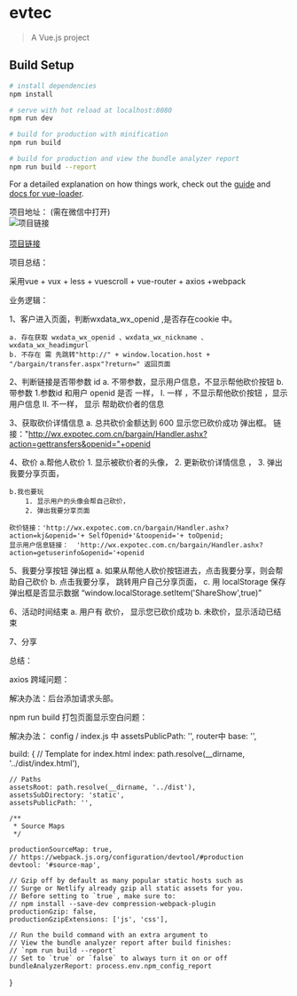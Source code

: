 # evtec

> A Vue.js project

## Build Setup

``` bash
# install dependencies
npm install

# serve with hot reload at localhost:8080
npm run dev

# build for production with minification
npm run build

# build for production and view the bundle analyzer report
npm run build --report
```

For a detailed explanation on how things work, check out the [guide](http://vuejs-templates.github.io/webpack/) and [docs for vue-loader](http://vuejs.github.io/vue-loader).

项目地址： (需在微信中打开)<br>
![项目链接](http://wx.expotec.com.cn/bargain/CodeUrl.png "Code")
<br>  
[项目链接](http://wx.expotec.com.cn/bargain/dist/index.html#/firstPage)

项目总结：

采用vue + vux + less + vuescroll + vue-router + axios +webpack

业务逻辑：

1、客户进入页面，判断wxdata_wx_openid ,是否存在cookie 中。

	a. 存在获取 wxdata_wx_openid 、wxdata_wx_nickname 、 wxdata_wx_headimgurl 
	b. 不存在 需 先跳转"http://" + window.location.host + "/bargain/transfer.aspx"?return=" 返回页面


2、判断链接是否带参数 id
	a. 不带参数，显示用户信息，不显示帮他砍价按钮
	b.带参数
		1.参数id 和用户 openid 是否 一样，
			I. 一样 ，不显示帮他砍价按钮 ，显示用户信息
		 	II. 不一样， 显示 帮助砍价者的信息

3、获取砍价详情信息 
	a. 总共砍价金额达到 600  显示您已砍价成功 弹出框。
	链接："http://wx.expotec.com.cn/bargain/Handler.ashx?action=gettransfers&openid="+openid

4、砍价
	a.帮他人砍价
		1. 显示被砍价者的头像，
		2. 更新砍价详情信息 ，
		3. 弹出我要分享页面，
		
	b.我也要玩
		1. 显示用户的头像会帮自己砍价，
		2. 弹出我要分享页面

	砍价链接：'http://wx.expotec.com.cn/bargain/Handler.ashx?action=kj&openid='+ SelfOpenid+'&toopenid='+ toOpenid;
	显示用户信息链接：  'http://wx.expotec.com.cn/bargain/Handler.ashx?action=getuserinfo&openid='+openid

5、我要分享按钮 弹出框
	a. 如果从帮他人砍价按钮进去，点击我要分享，则会帮助自己砍价
	b. 点击我要分享， 跳转用户自己分享页面，
	c. 用 localStorage 保存弹出框是否显示数据  “window.localStorage.setItem('ShareShow',true)”

6、活动时间结束
	a. 用户有 砍价， 显示您已砍价成功
	b. 未砍价，显示活动已结束		

7、分享


总结：

axios 跨域问题：

解决办法：后台添加请求头部。

npm run  build 打包页面显示空白问题：

解决办法： config / index.js 中  assetsPublicPath: '', router中  base: '',


  build: {
    // Template for index.html
    index: path.resolve(__dirname, '../dist/index.html'),

    // Paths
    assetsRoot: path.resolve(__dirname, '../dist'),
    assetsSubDirectory: 'static',
    assetsPublicPath: '',

    /**
     * Source Maps
     */

    productionSourceMap: true,
    // https://webpack.js.org/configuration/devtool/#production
    devtool: '#source-map',

    // Gzip off by default as many popular static hosts such as
    // Surge or Netlify already gzip all static assets for you.
    // Before setting to `true`, make sure to:
    // npm install --save-dev compression-webpack-plugin
    productionGzip: false,
    productionGzipExtensions: ['js', 'css'],

    // Run the build command with an extra argument to
    // View the bundle analyzer report after build finishes:
    // `npm run build --report`
    // Set to `true` or `false` to always turn it on or off
    bundleAnalyzerReport: process.env.npm_config_report
  }





